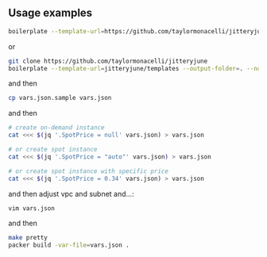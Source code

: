 ## Usage examples


```bash
boilerplate --template-url=https://github.com/taylormonacelli/jitteryjune/archive/refs/heads/master.zip//jitteryjune-master/templates --output-folder=. --non-interactive
```


or


```bash
git clone https://github.com/taylormonacelli/jitteryjune
boilerplate --template-url=jitteryjune/templates --output-folder=. --non-interactive
```

and then

```bash
cp vars.json.sample vars.json
```

and then

```bash
# create on-demand instance
cat <<< $(jq '.SpotPrice = null' vars.json) > vars.json

# or create spot instance
cat <<< $(jq '.SpotPrice = "auto"' vars.json) > vars.json

# or create spot instance with specific price
cat <<< $(jq '.SpotPrice = 0.34' vars.json) > vars.json
```

and then adjust vpc and subnet and...:
```bash
vim vars.json
```





and then

```bash
make pretty
packer build -var-file=vars.json .
```

